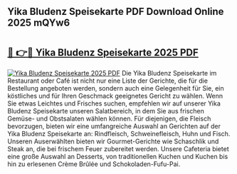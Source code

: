 ## Yika Bludenz Speisekarte PDF Download Online 2025 mQYw6

# <h2><a href="http://gcdadtu.nevu.top/?p=Yika+Bludenz+Speisekarte">🔗 👉🔴 Yika Bludenz Speisekarte 2025 PDF</a></h2>

[![Yika Bludenz Speisekarte 2025 PDF](https://i.imgur.com/dBaPXMq.png)](http://gcdadtu.nevu.top/?p=Yika+Bludenz+Speisekarte)
Die Yika Bludenz Speisekarte im Restaurant oder Café ist nicht nur eine Liste der Gerichte, die für die Bestellung angeboten werden, sondern auch eine Gelegenheit für Sie, ein köstliches und für Ihren Geschmack geeignetes Gericht zu wählen. Wenn Sie etwas Leichtes und Frisches suchen, empfehlen wir auf unserer Yika Bludenz Speisekarte unseren Salatbereich, in dem Sie aus frischen Gemüse- und Obstsalaten wählen können. Für diejenigen, die Fleisch bevorzugen, bieten wir eine umfangreiche Auswahl an Gerichten auf der Yika Bludenz Speisekarte an: Rindfleisch, Schweinefleisch, Huhn und Fisch. Unseren Auserwählten bieten wir Gourmet-Gerichte wie Schaschlik und Steak an, die bei frischem Feuer zubereitet werden. Unsere Cafeteria bietet eine große Auswahl an Desserts, von traditionellen Kuchen und Kuchen bis hin zu erlesenen Crème Brûlée und Schokoladen-Fufu-Pai.
